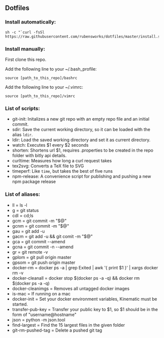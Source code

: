 ## Dotfiles

### Install automatically:

    sh -c "`curl -fsSl https://raw.githubusercontent.com/rubensworks/dotfiles/master/install.sh`"

### Install manually:

First clone this repo.

Add the following line to your ~/.bash_profile:

    source [path_to_this_repo]/bashrc

Add the following line to your ~/.vimrc:

    source [path_to_this_repo]/vimrc

### List of scripts:

* git-init: Initalizes a new git repo with an empty repo file and an initial commit.
* sdir: Save the current working directory, so it can be loaded with the alias `ldir`.
* ldir: Load the saved working directory and set it as current directory.
* watch: Executes $1 every $2 seconds
* shorten: Shortens url $1, requires .properties to be created in the repo folder with bitly api details.
* curltime: Measures how long a curl request takes
* tex2svg: Converts a TeX file to SVG
* timeperf: Like `time`, but takes the best of five runs
* npm-release: A convenience script for publishing and pushing a new npm package release

### List of aliases:

* ll = ls -l
* g = git status
* cdl = cd;ls
* gcm = git commit -m "$@"
* gcnm = git commit -m "$@"
* gau = git add -u
* gacm = git add -u && git comit -m "$@"
* gca = git commit --amend
* gcna = git commit -n --amend
* gr = git remote -v
* gplom = git pull origin master
* gpsom = git push origin master
* docker-rm = docker ps -a | grep Exited | awk '{ print $1 }' | xargs docker rm -v
* docker-cleanall = docker stop $(docker ps -a -q) && docker rm $(docker ps -a -q)
* docker-cleanimgs = Removes all untagged docker images
* is-mac = If running on a mac
* docker-init = Set your docker environment variables, Kinematic must be started.
* transfer-pub-key = Transfer your public key to $1, so $1 should be in the form of "username@hostname"
* json = python -m json.tool
* find-largest = Find the 15 largest files in the given folder
* git-rm-pushed-tag = Delete a pushed git tag

